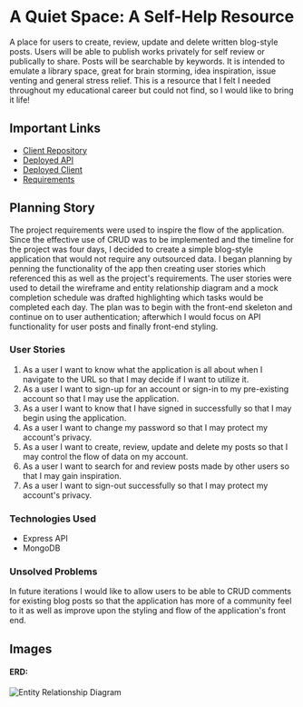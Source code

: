 # A Quiet Space: A Self-Help Resource

A place for users to create, review, update and delete written blog-style posts. Users will be able to publish works privately for self review or publically to share. Posts will be searchable by keywords. It is intended to emulate a library space, great for brain storming, idea inspiration, issue venting and general stress relief. This is a resource that I felt I needed throughout my educational career but could not find, so I would like to bring it life!

## Important Links

- [Client Repository](https://github.com/HarlemHubLive/A-Quiet-Space-client)
- [Deployed API](https://harlemhublive.github.io/A-Quiet-Place-api/)
- [Deployed Client](https://harlemhublive.github.io/A-Quiet-Place-client/)
- [Requirements](https://docs.google.com/document/d/15s8rVgkyDFwYi1Fb26WrWVJZu8ImeXLNJki4ELyH8LY/edit?usp=sharing)

## Planning Story

The project requirements were used to inspire the flow of the application. Since the effective use of CRUD was to be implemented and the timeline for the project was four days, I decided to create a simple blog-style application that would not require any outsourced data. I began planning by penning the functionality of the app then creating user stories which referenced this as well as the project's requirements. The user stories were used to detail the wireframe and entity relationship diagram and a mock completion schedule was drafted highlighting which tasks would be completed each day. The plan was to begin with the front-end skeleton and continue on to user authentication; afterwhich I would focus on API functionality for user posts and finally front-end styling.

### User Stories

1. As a user I want to know what the application is all about when I navigate to the URL so that I may decide if I want to utilize it.
2. As a user I want to sign-up for an account or sign-in to my pre-existing account so that I may use the application.
3. As a user I want to know that I have signed in successfully so that I may begin using the application.
4. As a user I want to change my password so that I may protect my account's privacy.
5. As a user I want to create, review, update and delete my posts so that I may control the flow of data on my account.
6. As a user I want to search for and review posts made by other users so that I may gain inspiration.
7. As a user I want to sign-out successfully so that I may protect my account's privacy.

### Technologies Used

- Express API
- MongoDB

### Unsolved Problems

In future iterations I would like to allow users to be able to CRUD comments for existing blog posts so that the application has more of a community feel to it as well as improve upon the styling and flow of the application's front end.

## Images

#### ERD:
![Entity Relationship Diagram](https://imgur.com/mnWB2pQ)
